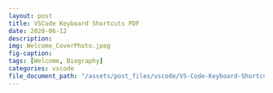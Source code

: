 ```yaml
---
layout: post
title: VSCode Keyboard Shortcuts PDF
date: 2020-06-12
description: 
img: Welcome_CoverPhoto.jpeg
fig-caption: 
tags: [Welcome, Biography]
categories: vscode
file_document_path: "/assets/post_files/vscode/VS-Code-Keyboard-Shortcuts-Macos.pdf"
---
```


<!-- Bu post pdf olarak gösterilecektir bu sebeple postun fron matter bilgileri arasına "file_document_path" variable ı eklenmelidir. ve bu değişkene ilgili pdf dosyasının path verilmelidir. -->
<!-- Bu işlemin ardından ilgili pdf dosyası assets/post_files/{{category}}/ altına eklenmelidir -->

<!-- category isimlendirmeleri her zaman snake_case olarak isimlendirilmelidir eğer birden fazla kelime içeriyorsa. Ex: "deep_learning"  -->